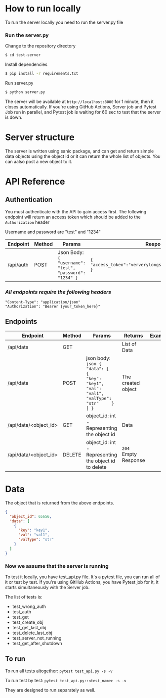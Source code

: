 # How to run locally

To run the server locally you need to run the server.py file

### Run the server.py
Change to the repository directory
```bash
$ cd test-server
```

Install dependencies
```bash
$ pip install -r requirements.txt
```

Run server.py
```bash
$ python server.py
```
The server will be available at `http://localhost:8000` for 1 minute, then it closes automatically. If you're using GitHub Actions, Server job and Pytest Job run in parallel, and Pytest job is waiting for 60 sec to test that the server is down.

 # Server structure
 The server is written using sanic package, and can get and return simple data objects using the object id or it can return the whole list of objects. You can aalso post a new object to it.
 
 # API Reference

 ## Authentication
 You must authenticate with the API to gain access first.
 The following endpoint will return an access token which should be added to the `Authorization` header

 Username and password are "test" and "1234"

 | Endpoint  | Method | Params                                                             | Response                                                           | Example |
|-----------|--------|--------------------------------------------------------------------|--------------------------------------------------------------------|---------|
| /api/auth | POST   | Json Body: ``` {   "username": "test",   "password": "1234" }  ``` |  ``` { "access_token":"ververylongstringwithnumbersandstuff" } ``` |         |


 ### *All endpoints require the following headers*
 ```
 "Content-Type": "application/json"
 "Authorization": "Bearer {your_token_here}"
 ```

## Endpoints

| Endpoint              | Method | Params                                                                                                                 | Returns            | Example |
|-----------------------|--------|------------------------------------------------------------------------------------------------------------------------|--------------------|---------|
| /api/data             | GET    |                                                                                                                        | List of Data   |         |
| /api/data             | POST   | json body: ```json {   "data": [     {       "key": "key1",       "val": "val1",       "valType": "str"     }   ] }``` | The created object |         |
| /api/data/<object_id> | GET    | object_id: int - Representing the object id                                                                            | Data           |         |
| /api/data/<object_id> | DELETE | object_id: int - Representing the object id  to delete                                                                 | `204` Empty Response |         |

# Data
The object that is returned from the above endpoints.
```json
{
  "object_id": 65656,
  "data": [
    {
      "key": "key1",
      "val": "val1",
      "valType": "str"
    }
  ]
}
```
### Now we assume that the server is running

To test it locally, you have test_api.py file. It's a pytest file, you can run all of it or test by test.
If you're using GitHub Actions, you have Pytest job for it, it starts simultaneously with the Server job.

The list of tests is:

* test_wrong_auth
* test_auth
* test_get
* test_create_obj
* test_get_last_obj
* test_delete_last_obj
* test_server_not_running
* test_get_after_shutdown

 ## To run
 To run all tests altogether:
 ```pytest test_api.py -s -v```
 
 To run test by test:
```pytest test_api.py::<test_name> -s -v```

They are designed to run separately as well.
